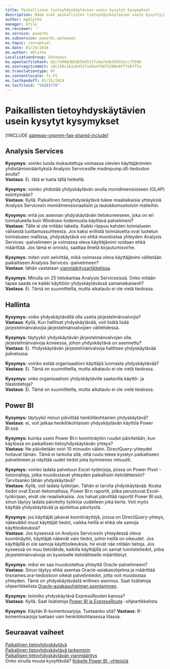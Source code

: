 ```yaml
---
title: Paikallisten tietoyhdyskäytävien usein kysytyt kysymykset
description: Nämä ovat paikallisten tietoyhdyskäytävien usein kysyttyjä kysymyksiä. Täältä löydät yhdyskäytävien usein kysytyt kysymykset yhdestä paikasta.
author: mgblythe
manager: kfile
ms.reviewer: ''
ms.service: powerbi
ms.subservice: powerbi-gateways
ms.topic: conceptual
ms.date: 01/24/2018
ms.author: mblythe
LocalizationGroup: Gateways
ms.openlocfilehash: b1c74968365db59d51f7c0a7bdb356552cc75596
ms.sourcegitcommit: c8c126c1b2ab4527a16a4fb8f5208e0f7fa5ff5a
ms.translationtype: HT
ms.contentlocale: fi-FI
ms.lasthandoff: 01/15/2019
ms.locfileid: "54283778"
---
```

# <a name="on-premises-data-gateway-faq"></a>Paikallisten tietoyhdyskäytävien usein kysytyt kysymykset
<!-- Shared FAQ shared Include -->
[!INCLUDE [gateway-onprem-faq-shared-include](./includes/gateway-onprem-faq-shared-include.md)]

## <a name="analysis-services"></a>Analysis Services
**Kysymys:** voinko luoda mukautettuja voimassa olevien käyttäjänimien yhdistämismäärityksiä Analysis Servicesille msdmpump.dll-tiedoston avulla?  
**Vastaus**: Ei. tätä ei tueta tällä hetkellä.

**Kysymys:** voinko yhdistää yhdyskäytävän avulla monidimensioiseen (OLAP) esiintymään?  
**Vastaus**: Kyllä. Paikallinen tietoyhdyskäytävä tukee reaaliaikaisia yhteyksiä Analysis Servicesin monidimensionaalisiin ja taulukkomuotoisiin malleihin.

**Kysymys:** entä jos asennan yhdyskäytävän tietokoneeseen, joka on eri toimialueella kuin Windows-todennusta käyttävä palvelimeni?  
**Vastaus**: Tälle ei ole mitään takeita. Kaikki riippuu kahden toimialueen välisestä luottamussuhteesta. Jos kaksi erillistä toimialuetta ovat luotetun toimialueen mallissa, yhdyskäytävä voi ehkä muodostaa yhteyden Analysis Services -palvelimeen ja voimassa oleva käyttäjänimi voidaan ehkä määrittää. Jos tämä ei onnistu, saattaa ilmetä kirjautumisvirhe.

**Kysymys:** miten voin selvittää, mikä voimassa oleva käyttäjänimi välitetään paikalliseen Analysis Services -palvelimeen?  
**Vastaus**: tähän vastataan [vianmääritysartikkelissa](service-gateway-onprem-tshoot.md).

**Kysymys:** Minulla on 25 tietokantaa Analysis Servicesissä. Onko mitään tapaa saada ne kaikki käyttöön yhdyskäytävässä samanaikaisesti?  
**Vastaus**: Ei. Tämä on suunnitteilla, mutta aikataulu ei ole vielä tiedossa.

## <a name="administration"></a>Hallinta
**Kysymys:** voiko yhdyskäytävällä olla useita järjestelmänvalvojia?  
**Vastaus**: Kyllä. Kun hallitset yhdyskäytävää, voit lisätä lisää järjestelmänvalvojia järjestelmänvalvojien välilehdessä.

**Kysymys:** täytyykö yhdyskäytävän järjestelmänvalvojan olla järjestelmänvalvoja koneessa, johon yhdyskäytävä on asennettu?  
**Vastaus**: Ei. Yhdyskäytävän järjestelmänvalvoja hallitsee yhdyskäytävää palvelussa.

**Kysymys:** voinko estää organisaationi käyttäjiä luomasta yhdyskäytävää?  
**Vastaus**: Ei. Tämä on suunnitteilla, mutta aikataulu ei ole vielä tiedossa.

**Kysymys:** onko organisaationi yhdyskäytäville saatavilla käyttö- ja tilastotietoja?  
**Vastaus**: Ei. Tämä on suunnitteilla, mutta aikataulu ei ole vielä tiedossa.

## <a name="power-bi"></a>Power BI
**Kysymys:** täytyykö minun päivittää henkilökohtainen yhdyskäytävä?
**Vastaus**: ei, voit jatkaa henkilökohtaisen yhdyskäytävän käyttöä Power BI:ssä.

**Kysymys:** kuinka usein Power BI:n koontinäytön ruudut päivitetään, kun käytössä on paikallisen tietoyhdyskäytävän yhteys?  
**Vastaus**: Ne päivitetään noin 10 minuutin välein. DirectQuery-yhteydet hoitavat tämän. Tämä ei tarkoita sitä, että ruutu tekee kyselyn paikalliseen palvelimeen ja näyttää uudet tiedot joka kymmenes minuutti.

**Kysymys:** voinko ladata palveluun Excel-työkirjoja, joissa on Power Pivot -tietomalleja, jotka muodostavat yhteyden paikallisiin tietolähteisiin? Tarvitaanko tähän yhdyskäytävä?  
**Vastaus**: Kyllä, voit ladata työkirjan. Tähän ei tarvita yhdyskäytävää. Koska tiedot ovat Excel-tietomallissa, Power BI:n raportit, jotka perustuvat Excel-työkirjaan, eivät ole reaaliaikaisia. Jos haluat päivittää raportit Power BI:ssä, sinun täytyy ladata päivitetty työkirja uudelleen joka kerta. Voit myös käyttää yhdyskäytävää ja ajoitettua päivitystä.

**Kysymys:** jos käyttäjät jakavat koontinäyttöjä, joissa on DirectQuery-yhteys, näkevätkö muut käyttäjät tiedot, vaikka heillä ei ehkä ole samoja käyttöoikeuksia?  
**Vastaus**: Jos kyseessä on Analysis Servicesiin yhteydessä oleva koontinäyttö, käyttäjät näkevät vain tiedot, joihin heillä on oikeudet. Jos käyttäjillä ei ole samoja käyttöoikeuksia, he eivät näe mitään tietoja. Jos kyseessä on muu tietolähde, kaikilla käyttäjillä on samat tunnistetiedot, jotka järjestelmänvalvoja on kyseiselle tietolähteelle määrittänyt.

**Kysymys:** miksi en saa muodostettua yhteyttä Oracle-palvelimeeni?  
**Vastaus**: Sinun täytyy ehkä asentaa Oracle-asiakasohjelma ja määrittää tnsnames.ora-tiedostoon oikeat palvelintiedot, jotta voit muodostaa yhteyden. Tämä on yhdyskäytävästä erillinen asennus. Saat lisätietoja ohjeartikkelista [Oracle-asiakasohjelman asentaminen](service-gateway-onprem-manage-oracle.md#installing-the-oracle-client).

**Kysymys:** toimiiko yhdyskäytävä ExpressRouten kanssa?  
**Vastaus**: Kyllä. Saat lisätietoja [Power BI ja ExpressRoute](service-admin-power-bi-expressroute.md) -ohjeartikkelista

**Kysymys:** Käytän R-komentosarjoja. Tuetaanko sitä?
**Vastaus**: R-komentosarjoja tuetaan vain henkilökohtaisessa tilassa.

## <a name="next-steps"></a>Seuraavat vaiheet
[Paikallinen tietoyhdyskäytävä](service-gateway-onprem.md)  
[Paikallinen tietoyhdyskäytävä tarkemmin](service-gateway-onprem-indepth.md)  
[Paikallisen tietoyhdyskäytävän vianmääritys](service-gateway-onprem-tshoot.md)  
Onko sinulla muuta kysyttävää? [Kokeile Power BI -yhteisöä](http://community.powerbi.com/)

